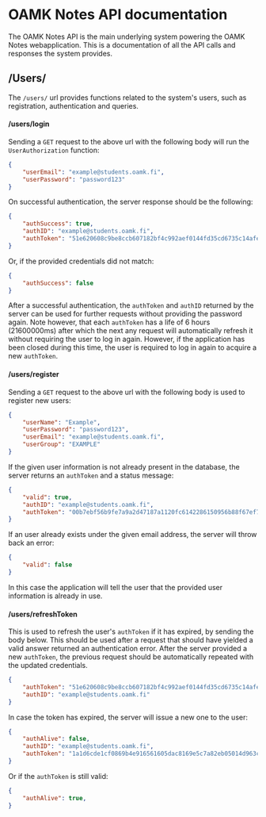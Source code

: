 # OAMK Notes API documentation

The OAMK Notes API is the main underlying system powering the OAMK Notes webapplication. This is a documentation of all the API calls and responses the system provides.

## /Users/

The `/users/` url provides functions related to the system's users, such as registration, authentication and queries.

#### /users/login
Sending a `GET` request to the above url with the following body will run the `UserAuthorization` function:
```json
{
    "userEmail": "example@students.oamk.fi",
    "userPassword": "password123"
}
```
On successful authentication, the server response should be the following:
```json
{
    "authSuccess": true,
    "authID": "example@students.oamk.fi",
    "authToken": "51e620608c9be8ccb607182bf4c992aef0144fd35cd6735c14afe976a01e4a997fd87b56b754408ba02863d0b4a51abcd3deb82492440b4b61873748f5d44512"
}
```
Or, if the provided credentials did not match:
```json
{
    "authSuccess": false
}
```
After a successful authentication, the `authToken` and `authID` returned by the server can be used for further requests without providing the password again.
Note however, that each `authToken` has a life of 6 hours (21600000ms) after which the next any request will automatically refresh it without requiring the user to log in again. However, if the application has been closed during this time, the user is required to log in again to acquire a new `authToken`.

#### /users/register
Sending a `GET` request to the above url with the following body is used to register new users:
```json
{
    "userName": "Example",
    "userPassword": "password123",
    "userEmail": "example@students.oamk.fi",
    "userGroup": "EXAMPLE"
}
```
If the given user information is not already present in the database, the server returns an `authToken` and a status message:
```json
{
    "valid": true,
    "authID": "example@students.oamk.fi",
    "authToken": "00b7ebf56b9fe7a9a2d47187a1120fc6142286150956b88f67ef7daa8858d940ba24b43753bcafa860037c9ebf8ce1734de5aeb08092f35f7eb12e2761f066f9"
}
```
If an user already exists under the given email address, the server will throw back an error:
```json
{
    "valid": false
}
```
In this case the application will tell the user that the provided user information is already in use.
#### /users/refreshToken
This is used to refresh the user's `authToken` if it has expired, by sending the body below. This should be used after a request that should have yielded a valid answer returned an authentication error. After the server provided a new `authToken`, the previous request should be automatically repeated with the updated credentials.
```json
{
    "authToken": "51e620608c9be8ccb607182bf4c992aef0144fd35cd6735c14afe976a01e4a997fd87b56b754408ba02863d0b4a51abcd3deb82492440b4b61873748f5d44512",
    "authID": "example@students.oamk.fi"
}
```
In case the token has expired, the server will issue a new one to the user:
```json
{
    "authAlive": false,
    "authID": "example@students.oamk.fi",
    "authToken": "1a1d6cde1cf0869b4e916561605dac8169e5c7a82eb05014d963c9135213423759e0dbba934259a1bc9946a7b4b1274fdb4f8b737fbbbf36592a6cd9100e7393"
}
```
Or if the `authToken` is still valid:
```json
{
    "authAlive": true,
}
```